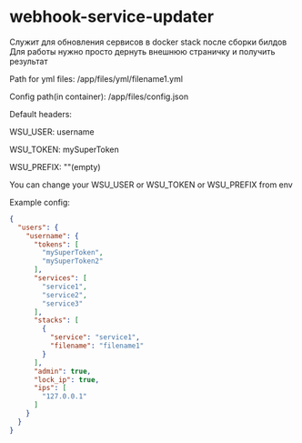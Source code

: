 # webhook-service-updater

Служит для обновления сервисов в docker stack после сборки билдов
Для работы нужно просто дернуть внешнюю страничку и получить результат

Path for yml files: /app/files/yml/filename1.yml

Config path(in container): /app/files/config.json

Default headers:

WSU_USER: username

WSU_TOKEN: mySuperToken

WSU_PREFIX: ""(empty)

You can change your WSU_USER or WSU_TOKEN or WSU_PREFIX from env

Example config:
```json
{
  "users": {
    "username": {
      "tokens": [
        "mySuperToken",
        "mySuperToken2"
      ],
      "services": [
        "service1",
        "service2",
        "service3"
      ],
      "stacks": [
        {
          "service": "service1",
          "filename": "filename1"
        }
      ],
      "admin": true,
      "lock_ip": true,
      "ips": [
        "127.0.0.1"
      ]
    }
  }
}
```